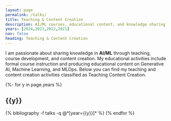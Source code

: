 ```yaml
---
layout: page
permalink: /talks/
title: Teaching & Content Creation
description: AI/ML courses, educational content, and knowledge sharing activities
years: [2024,2023,2022,2021]
nav: false
heading: Teaching & Content Creation
---
```


<div class="publications">

I am passionate about sharing knowledge in <b>AI/ML</b> through teaching, course development, and content creation. My educational activities include formal course instruction and producing educational content on Generative AI, Machine Learning, and MLOps. Below you can find my teaching and content creation activities classified as
<span class="badge badge-success">Teaching</span> <span class="badge badge-info">Content Creation</span>. 

{%- for y in page.years %}
  <h2 class="year">{{y}}</h2>
  {% bibliography -f talks -q @*[year={{y}}]* %}
{% endfor %}

</div>
